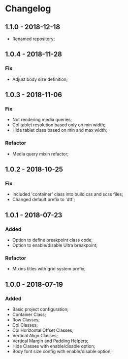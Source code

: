 # Changelog

## 1.1.0 - 2018-12-18
- Renamed repository;

## 1.0.4 - 2018-11-28
### Fix
- Adjust body size definition;

## 1.0.3 - 2018-11-06
### Fix
- Not rendering media queries;
- Col tablet resolution based only on min width;
- Hide tablet class based on min and max width;

### Refactor
- Media query mixin refactor;

## 1.0.2 - 2018-10-25
### Fix
- Included 'container' class into build css and scss files;
- Changed default prefix to 'dtt';


## 1.0.1 - 2018-07-23
### Added
- Option to define breakpoint class code;
- Option to enable/disable Ultra breakpoint;

### Refactor
- Mixins titles with grid system prefix;

## 1.0.0 - 2018-07-19
### Added
- Basic project configuration;
- Container Class;
- Row Classes;
- Col Classes;
- Col Horizontal Offset Classes;
- Vertical Align Classes;
- Vertical Margin and Padding Helpers;
- Hide Classes with enable/disable option;
- Body font size config with enable/disable option;